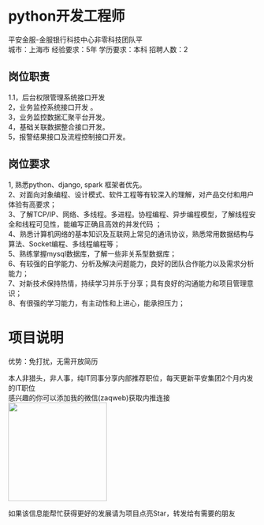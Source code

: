 # python开发工程师
平安金服-金服银行科技中心非零科技团队平  
城市：上海市 经验要求：5年 学历要求：本科  招聘人数：2

## 岗位职责
1.1，后台权限管理系统接口开发   
2，业务监控系统接口开发 。    
3，业务监控数据汇聚平台开发。   
4，基础关联数据整合接口开发。   
5，报警结果接口及流程控制接口开发。

## 岗位要求
1, 熟悉python、django, spark 框架者优先。   
2、对面向对象编程、设计模式、软件工程等有较深入的理解，对产品交付和用户体验有高要求；            
3、了解TCP/IP、网络、多线程。多进程。协程编程、异步编程模型，了解线程安全和线程可见性，能编写正确且高效的并发代码 ；      
4、熟悉计算机网络的基本知识及互联网上常见的通讯协议，熟悉常用数据结构与算法、Socket编程、多线程编程等；           
5、熟练掌握mysql数据库，了解一些非关系型数据库；            
6、有较强的自学能力、分析及解决问题能力，良好的团队合作能力以及需求分析能力；            
7、对新技术保持热情，持续学习并乐于分享；具有良好的沟通能力和项目管理意识；           
8、有很强的学习能力，有主动性和上进心，能承担压力；

# 项目说明

优势：免打扰，无需开放简历

本人非猎头，非人事，纯IT同事分享内部推荐职位，每天更新平安集团2个月内发的IT职位  
感兴趣的你可以添加我的微信(zaqweb)获取内推连接  
<img src="https://github.com/zaqweb/PA-IT-JOBS/blob/master/WechatICode.jpeg"  height="200" width="200">

如果该信息能帮忙获得更好的发展请为项目点亮Star，转发给有需要的朋友




